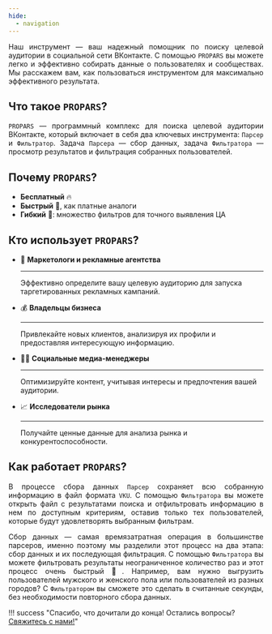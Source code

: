 ```yaml
---
hide:
  - navigation
---
```


<div style="text-align: justify">
  <p>
    Наш инструмент — ваш надежный помощник по поиску целевой аудитории в социальной сети ВКонтакте. С помощью <code>PROPARS</code> вы можете легко и эффективно собирать данные о пользователях и сообществах. Мы расскажем вам, как пользоваться инструментом для максимально эффективного результата.
  </p>
</div>

## Что такое `PROPARS`?

<div style="text-align: justify">
  <p> 
    <code>PROPARS</code> — программный комплекс для поиска целевой аудитории ВКонтакте, который включает в себя два ключевых инструмента: <code>Парсер</code> и <code>Фильтратор</code>. Задача <code>Парсера</code> — сбор данных, задача <code>Фильтратора</code> — просмотр результатов и фильтрация собранных пользователей.
  </p>
</div>

## Почему `PROPARS`?
- **Бесплатный** 🔥
- **Быстрый** 🚀, как платные аналоги
- **Гибкий** 🎯: множество фильтров для точного выявления ЦА

## Кто использует `PROPARS`?

<div class="grid cards" markdown>

-   💼 __Маркетологи и рекламные агентства__
    
    ---

    Эффективно определите вашу целевую аудиторию для запуска таргетированных рекламных кампаний.

-   💰 __Владельцы бизнеса__

    ---

    Привлекайте новых клиентов, анализируя их профили и предоставляя интересующую информацию.

-   👨‍💼 __Социальные медиа-менеджеры__

    ---

    Оптимизируйте контент, учитывая интересы и предпочтения вашей аудитории.

-   📈 __Исследователи рынка__

    ---

    Получайте ценные данные для анализа рынка и конкурентоспособности.

</div>

<!-- <div style="text-align: left">
  <ul>
    <li><b>Маркетологи и Рекламные Агентства:</b> эффективно определите вашу целевую аудиторию для запуска таргетированных рекламных кампаний</li>
    <li><b>Бизнес-Владельцы:</b> привлекайте новых клиентов, анализируя их профили и предоставляя интересующую информацию</li>
    <li><b>Исследователи Рынка:</b> получайте ценные данные для анализа рынка и конкурентоспособности</li>
    <li><b>Социальные Медиа-менеджеры:</b> оптимизируйте контент, учитывая интересы и предпочтения вашей аудитории</li>
    <li><b>HR-специалисты:</b> эффективно находите потенциальных кандидатов для вашей компании</li>
  </ul>
</div> -->

## Как работает `PROPARS`?


<div style="text-align: justify">
  <p>
    В процессе сбора данных <code>Парсер</code> сохраняет всю собранную информацию в файл формата <code>VKU</code>. С помощью <code>Фильтратора</code> вы можете открыть файл с результатами поиска и отфильтровать информацию в нем по доступным критериям, оставив только тех пользователей, которые будут удовлетворять выбранным фильтрам.
  </p>
  <p>
    Сбор данных — самая времязатратная операция в большинстве парсеров, именно поэтому мы разделили этот процесс на два этапа: сбор данных и их последующая фильтрация. С помощью <code>Фильтратора</code> вы можете фильтровать результаты неограниченное количество раз и этот процесс очень быстрый 🚀. Например, вам нужно выгрузить пользователей мужского и женского пола или пользователей из разных городов? С <code>Фильтратором</code> вы сможете это сделать в считанные секунды, без необходимости повторного сбора данных.
  </p>
</div>

!!! success "Спасибо, что дочитали до конца! Остались вопросы? <a href="../../../support">Свяжитесь с нами!</a>"

<!-- | Функция | Краткое описание |
| --- | --- |
| [Участники группы](./docs/parser/group-members.md) | Сбор участников групп, пабликов и мероприятий| 
| [Поиск людей](./docs/parser/search-people.md) | Сбор людей из  глобального поиска VK с обходом лимита в 1,000 пользователей| 
| [Поиск групп](./docs/parser/search-groups.md) | Сбор групп, пабликов и мероприятий из глобального поиска VK| 
| [Парсер админов](./docs/parser/admins-parser.md) | Сбор админов групп | 
| [Чекер ID пользователей](./docs/parser/id-checker.md) | :slight_smile: | 
| [Друзья пользователей](./docs/parser/users-friends.md) | Сбор друзей пользователей | 
| [Генератор ID](./docs/parser/id-generator.md) | :slight_smile: | 
| [Подписки пользователей](./docs/parser/users-subscriptions.md) | Сбор подписок пользователей | 
| [Проверка ссылок на бан](./docs/parser/check-links-for-ban.md) | :slight_smile: | 
| [Экспорт лайкнувших](./docs/parser/export-likers.md) | Сбор лайкнувших | 
| [Пересечение аудитории](./docs/parser/audience-intersection.md) | Сбор пользователей, состоящих сразу в нескольких базах |  -->